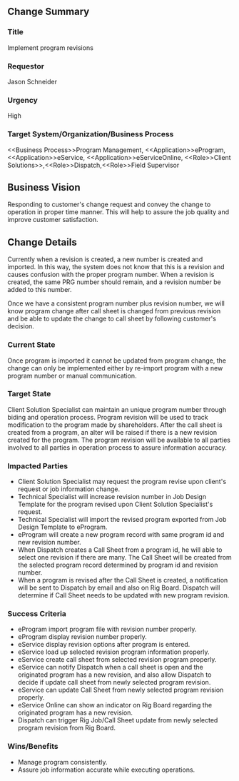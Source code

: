 ## Change Summary

### Title

Implement program revisions

### Requestor

Jason Schneider

### Urgency

High

### Target System/Organization/Business Process

<\<Business Process>>Program Management, <\<Application>>eProgram, <\<Application>>eService, <\<Application>>eServiceOnline, <\<Role>>Client Solutions>>,<\<Role>>Dispatch,<\<Role>>Field Supervisor

## Business Vision

Responding to customer's change request and convey the change to operation in proper time manner. This will help to assure the job quality and improve customer satisfaction. 

## Change Details

Currently when a revision is created, a new number is created and imported. In this way, the system does not know that this is a revision and causes confusion with the proper program number. When a revision is created, the same PRG number should remain, and a revision number be added to this number.

Once we have a consistent program number plus revision number, we will know program change after call sheet is changed from previous revision and be able to update the change to call sheet by following customer's decision.

### Current State

Once program is imported it cannot be updated from program change, the change can only be implemented either by re-import program with a new program number or manual communication.

### Target State

Client Solution Specialist can maintain an unique program number through biding and operation process. Program revision will be used to track modification to the program made by shareholders.  After the call sheet is created from a program, an alter will be raised if there is a new revision created for the program. The program revision will be available to all parties involved to all parties in operation process to assure information accuracy.

### Impacted Parties

- Client Solution Specialist may request the program revise upon client's request or job information change.
- Technical Specialist will increase revision number in Job Design Template for the program revised upon Client Solution Specialist's request.
- Technical Specialist will import the revised program exported from Job Design Template to eProgram.
- eProgram will create a new program record with same program id and new revision number.
- When Dispatch creates  a Call Sheet from a program id,  he will able to select one revision if there are many. The Call Sheet will be created from the selected program record determined by program id and revision number.
- When a program is revised after the Call Sheet is created,  a notification will be sent to Dispatch by email and also on Rig Board. Dispatch will determine if Call Sheet needs to be updated with new program revision.

### Success Criteria

- eProgram import program file with revision number properly. 
- eProgram display revision number properly.
- eService display revision options after program is entered.
- eService load up selected revision program information properly.
- eService create call sheet from selected revision program properly.
- eService can notify Dispatch when a call sheet is open and the originated program has a new revision, and also allow Dispatch to decide if update call sheet from newly selected program revision.
- eService can update Call Sheet from newly selected program revision properly.
- eService Online can show an indicator on Rig Board  regarding the originated program has a new revision. 
- Dispatch can trigger Rig Job/Call Sheet update from newly selected program revision from Rig Board.

### Wins/Benefits

- Manage program consistently.
- Assure job information accurate while executing operations.



